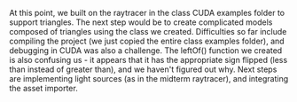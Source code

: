 At this point, we built on the raytracer in the class CUDA examples folder to support triangles. The next step
would be to create complicated models composed of triangles using the class we created. Difficulties so far include compiling
the project (we just copied the entire class examples folder), and debugging in CUDA was also a challenge. The leftOf() function
we created is also confusing us - it appears that it has the appropriate sign flipped (less than instead of greater than), and we 
haven't figured out why. Next steps are implementing light sources (as in the midterm raytracer), and integrating the asset importer.
